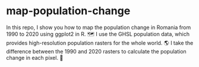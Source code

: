 # map-population-change
In this repo, I show you how to map the population change in Romania from 1990 to 2020 using ggplot2 in R. 🗺️  I use the GHSL population data, which provides high-resolution population rasters for the whole world. 🌎  I take the difference between the 1990 and 2020 rasters to calculate the population change in each pixel. 🧮 
